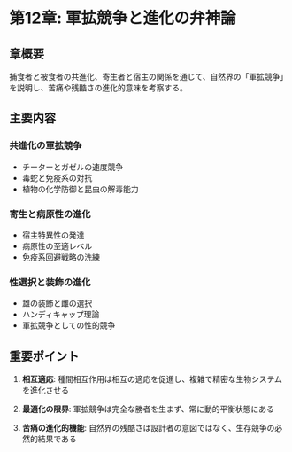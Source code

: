 # 第12章: 軍拡競争と進化の弁神論

## 章概要
捕食者と被食者の共進化、寄生者と宿主の関係を通じて、自然界の「軍拡競争」を説明し、苦痛や残酷さの進化的意味を考察する。

## 主要内容

### 共進化の軍拡競争
- チーターとガゼルの速度競争
- 毒蛇と免疫系の対抗
- 植物の化学防御と昆虫の解毒能力

### 寄生と病原性の進化
- 宿主特異性の発達
- 病原性の至適レベル
- 免疫系回避戦略の洗練

### 性選択と装飾の進化
- 雄の装飾と雌の選択
- ハンディキャップ理論
- 軍拡競争としての性的競争

## 重要ポイント

1. **相互適応**: 種間相互作用は相互の適応を促進し、複雑で精密な生物システムを進化させる

2. **最適化の限界**: 軍拡競争は完全な勝者を生まず、常に動的平衡状態にある

3. **苦痛の進化的機能**: 自然界の残酷さは設計者の意図ではなく、生存競争の必然的結果である